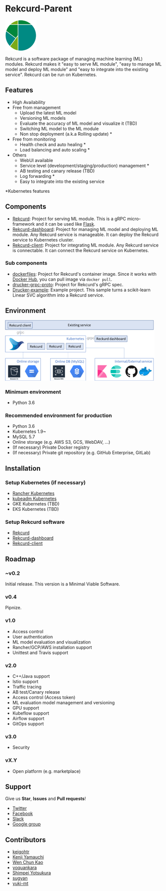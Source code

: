 # Rekcurd-Parent
<img src="./docs/img/logo.png" width="100">

Rekcurd is a software package of managing machine learning (ML) modules. Rekcurd makes it "easy to serve ML module", "easy to manage ML model and deploy ML module" and "easy to integrate into the existing service". Rekcurd can be run on Kubernetes.


## Features
- High Availability
- Free from management
  - Upload the latest ML model
  - Versioning ML models
  - Evaluate the accuracy of ML model and visualize it (TBD)
  - Switching ML model to the ML module
  - Non stop deployment (a.k.a Rolling update) *
- Free from monitoring
  - Health check and auto healing *
  - Load balancing and auto scaling *
- Others
  - WebUI available
  - Service level (development/staging/production) management *
  - AB testing and canary release (TBD)
  - Log forwarding *
  - Easy to integrate into the existing service

*Kubernetes features


## Components
- [Rekcurd](https://github.com/rekcurd/drucker): Project for serving ML module. This is a gRPC micro-framework and it can be used like [Flask](http://flask.pocoo.org/).
- [Rekcurd-dashboard](https://github.com/rekcurd/drucker-dashboard): Project for managing ML model and deploying ML module. Any Rekcurd service is manageable. It can deploy the Rekcurd service to Kubernetes cluster.
- [Rekcurd-client](https://github.com/rekcurd/drucker-client): Project for integrating ML module. Any Rekcurd service is connectable. It can connect the Rekcurd service on Kubernetes.

### Sub components
- [dockerfiles](https://github.com/rekcurd/dockerfiles): Project for Rekcurd's container image. Since it works with [Docker Hub](https://hub.docker.com/r/rekcurd/rekcurd), you can pull image via `docker pull`.
- [drucker-grpc-proto](https://github.com/rekcurd/drucker-grpc-proto): Project for Rekcurd's gRPC spec.
- [Drucker-example](https://github.com/rekcurd/drucker-example): Example project. This sample turns a scikit-learn Linear SVC algorithm into a Rekcurd service.


## Environment
<img src="./docs/img/architecture.png" width="480">

### Minimum environment
- Python 3.6

### Recommended environment for production
- Python 3.6
- Kubernetes 1.9~
- MySQL 5.7
- Online storage (e.g. AWS S3, GCS, WebDAV, ...)
- (If necessary) Private Docker registry
- (If necessary) Private git repository (e.g. GitHub Enterprise, GitLab)


## Installation
### Setup Kubernetes (if necessary)
- [Rancher Kubernetes](./docs/Installation-rancher.md)
- [kubeadm Kubernetes](./docs/Installation-kubeadm.md)
- GKE Kubernetes (TBD)
- EKS Kubernetes (TBD)

### Setup Rekcurd software
- [Rekcurd](https://github.com/rekcurd/drucker)
- [Rekcurd-dashboard](https://github.com/rekcurd/drucker-dashboard)
- [Rekcurd-client](https://github.com/rekcurd/drucker-client)


## Roadmap
### ~v0.2
Initial release. This version is a Minimal Viable Software.

### v0.4
Pipnize.

### v1.0
- Access control
- User authentication
- ML model evaluation and visualization
- Rancher/GCP/AWS installation support
- Unittest and Travis support

### v2.0
- C++/Java support
- Istio support
- Traffic tracing
- AB test/Canary release
- Access control (Access token)
- ML evaluation model management and versioning
- GPU support
- Kubeflow support
- Airflow support
- GitOps support

### v3.0
- Security

### vX.Y
- Open platform (e.g. marketplace)


## Support
Give us **Star**, **Issues** and **Pull requests**!

- [Twitter](https://twitter.com/rekcurd)
- [Facebook](https://www.facebook.com/rekcurd/)
- [Slack](https://rekcurd.slack.com/)
- [Google group](https://groups.google.com/forum/?hl=ja#!forum/rekcurd-dev)

## Contributors
- [keigohtr](https://github.com/keigohtr)
- [Kenji Yamauchi](https://github.com/yustoris)
- [Wen Chun Kao](https://github.com/jkw552403)
- [yoquankara](https://github.com/yoquankara)
- [Shimpei Yotsukura](https://github.com/shimpei-yotsukura)
- [sugyan](https://github.com/sugyan)
- [yuki-mt](https://github.com/yuki-mt)
